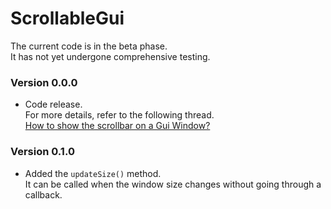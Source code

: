 # ScrollableGui
The current code is in the beta phase.  
It has not yet undergone comprehensive testing.
### Version 0.0.0
- Code release.  
For more details, refer to the following thread.  
[How to show the scrollbar on a Gui Window?](https://www.autohotkey.com/boards/viewtopic.php?f=82&t=131307)
### Version 0.1.0
- Added the `updateSize()` method.  
It can be called when the window size changes without going through a callback.
